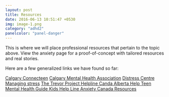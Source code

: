 ```yaml
---
layout: post
title: Resources
date: 2016-06-13 10:51:47 +0530
img: image-1.png
category: "adhd2"
panelcolor: "panel-danger"
---
```

This is where we will place professional resources that pertain to the topic above. 
View the anxiety page for a proof-of-concept with tailored resources and real stories.

Here are a few generalized links we have found so far:
<style>
.btn {
margin-top: 5px;
}
</style>
<a href="https://calgaryconnecteen.com/" class="btn btn-primary">Calgary Connecteen</a>
<a href="http://cmha.calgary.ab.ca/" class="btn btn-success">Calgary Mental Health Association</a>
<a href="https://www.distresscentre.com/" class="btn btn-info">Distress Centre</a>
<a href=" https://students.ubc.ca/health/health-topics/stress-anxiety" class = "btn btn-success"> Managing stress</a>
<a href="https://www.anxietycanada.com/" class = "btn btn-warning"> The Trevor Project </a>
<a href="http://www.ccdus.ca/Eng/Pages/Addictions-Treatment-Helplines-Canada.aspx" class = "btn btn-danger"> Helpline Canda </a>
<a href="https://www.alberta.ca/bullying-find-supports.aspx" class = "btn btn-primary"> Alberta Help </a>
<a href= "http://teenmentalhealth.org" class = "btn btn-danger"> Teen Mental Health Guide </a>
<a href = "https://kidshelpline.com.au/teens/issues/coping-with-loneliness" class = "btn btn-info"> Kids Help Line  </a>
<a href = "https://www.anxietycanada.com/contact" class = "btn btn-success"> Anxiety Canada Resources</a>